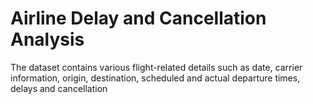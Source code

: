 # Airline Delay and Cancellation Analysis

The dataset contains various flight-related details such as date, carrier information, origin, destination, scheduled and actual departure times, delays and cancellation
